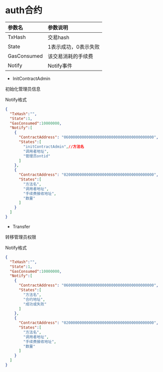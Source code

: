 
# auth合约

|参数名|参数说明|
|:--|:--|
|TxHash|交易hash|
|State|1表示成功，0表示失败|
|GasConsumed|该交易消耗的手续费|
|Notify|Notify事件|

* InitContractAdmin

初始化管理员信息

Notify格式

```json
{
  "TxHash":"",
  "State":1,
  "GasConsumed":10000000,
  "Notify":[
    {
      "ContractAddress": "0600000000000000000000000000000000000000",
      "States":[
        "initContractAdmin",//方法名
        "调用者地址",
        "管理员ontid"
      ]
    },
    {
      "ContractAddress": "0200000000000000000000000000000000000000",
      "States":[
        "方法名",
        "调用者地址",
        "手续费接收地址",
        "数量"
      ]
    }
  ]
}
```

* Transfer

转移管理员权限

Notify格式

```json
{
  "TxHash":"",
  "State":1,
  "GasConsumed":10000000,
  "Notify":[
    {
      "ContractAddress": "0600000000000000000000000000000000000000",
      "States":[
        "方法名",
        "合约地址",
        "成功或失败"
      ]
    },
    {
      "ContractAddress": "0200000000000000000000000000000000000000",
      "States":[
        "方法名",
        "调用者地址",
        "手续费接收地址",
        "数量"
      ]
    }
  ]
}
```

